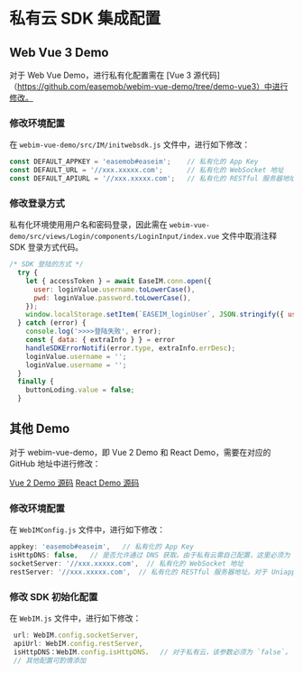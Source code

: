 # 私有云 SDK 集成配置

## Web Vue 3 Demo

对于 Web Vue Demo，进行私有化配置需在 [Vue 3 源代码]（https://github.com/easemob/webim-vue-demo/tree/demo-vue3）中进行修改。

### 修改环境配置

在 `webim-vue-demo/src/IM/initwebsdk.js` 文件中，进行如下修改： 

```javascript
const DEFAULT_APPKEY = 'easemob#easeim';  	// 私有化的 App Key
const DEFAULT_URL = '//xxx.xxxxx.com';		// 私有化的 WebSocket 地址
const DEFAULT_APIURL = '//xxx.xxxxx.com'; 	// 私有化的 RESTful 服务器地址
```

### 修改登录方式

私有化环境使用用户名和密码登录，因此需在 `webim-vue-demo/src/views/Login/components/LoginInput/index.vue` 文件中取消注释 SDK 登录方式代码。 

```javascript
/* SDK 登陆的方式 */
  try {
    let { accessToken } = await EaseIM.conn.open({
      user: loginValue.username.toLowerCase(),
      pwd: loginValue.password.toLowerCase(),
    });
    window.localStorage.setItem(`EASEIM_loginUser`, JSON.stringify({ user: loginValue.username, accessToken: accessToken }))
  } catch (error) {
    console.log('>>>>登陆失败', error);
    const { data: { extraInfo } } = error
    handleSDKErrorNotifi(error.type, extraInfo.errDesc);
    loginValue.username = '';
    loginValue.username = '';
  }
  finally {
    buttonLoding.value = false;
  }
```

## 其他 Demo 

对于 webim-vue-demo，即 Vue 2 Demo 和 React Demo，需要在对应的 GitHub 地址中进行修改：

[Vue 2 Demo 源码](https://github.com/easemob/webim-vue-demo/tree/dev-4.0)
[React Demo 源码](https://github.com/easemob/webim)

### 修改环境配置

在 `WebIMConfig.js` 文件中，进行如下修改：

```javascript
appkey: 'easemob#easeim',	// 私有化的 App Key
isHttpDNS: false,	// 是否允许通过 DNS 获取。由于私有云需自己配置，这里必须为 `false`。
socketServer: '//xxx.xxxxx.com',  // 私有化的 WebSocket 地址
restServer: '//xxx.xxxxx.com',	// 私有化的 RESTful 服务器地址。对于 Uniapp 全平台，需要全局搜索，查找 `a1.easemob.com` 替换为 `restServer`。
```

### 修改 SDK 初始化配置

在 `WebIM.js` 文件中，进行如下修改：

```javascript
 url: WebIM.config.socketServer,
 apiUrl: WebIM.config.restServer,
 isHttpDNS：WebIM.config.isHttpDNS，  // 对于私有云，该参数必须为 `false`。
 // 其他配置可酌情添加
```



